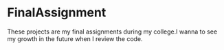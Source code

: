 # FinalAssignment
These projects are my final assignments during my college.I wanna to see my growth in the future when I review the code.
